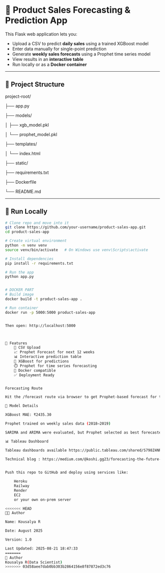 # 🛒 Product Sales Forecasting & Prediction App

This Flask web application lets you:
- Upload a CSV to predict **daily sales** using a trained XGBoost model
- Enter data manually for single-point prediction
- Generate **weekly sales forecasts** using a Prophet time series model
- View results in an **interactive table**
- Run locally or as a **Docker container**

---

## 📁 Project Structure


project-root/

├── app.py

├── models/

│ ├── xgb_model.pkl

│ └── prophet_model.pkl

├── templates/

│ └── index.html

├── static/

├── requirements.txt

├── Dockerfile

└── README.md


---

## 🚀 Run Locally

```bash
# Clone repo and move into it
git clone https://github.com/your-username/product-sales-app.git
cd product-sales-app

# Create virtual environment
python -m venv venv
source venv/bin/activate   # On Windows use venv\Scripts\activate

# Install dependencies
pip install -r requirements.txt

# Run the app
python app.py


# DOCKER PART
# Build image
docker build -t product-sales-app .

# Run container
docker run -p 5000:5000 product-sales-app


Then open: http://localhost:5000



📝 Features
    📁 CSV Upload
    📈 Prophet Forecast for next 12 weeks
    📊 Interactive prediction table
    🧠 XGBoost for predictions
    ⏱️ Prophet for time series forecasting
    🐳 Docker compatible
    ✅ Deployment Ready


Forecasting Route

Hit the /forecast route via browser to get Prophet-based forecast for the next 12 weeks.

🧪 Model Details

XGBoost MAE: ₹2435.30

Prophet trained on weekly sales data (2018–2019)

SARIMA and ARIMA were evaluated, but Prophet selected as best forecaster

📊 Tableau Dashboard

Tableau dashboards available https://public.tableau.com/shared/S798Z4NRG?:display_count=n&:origin=viz_share_link
 
Technical blog : https://medium.com/@koshi.gg23/forecasting-the-future-a-full-stack-approach-to-product-sales-forecasting-in-retail-8e9c1930dfe7


Push this repo to GitHub and deploy using services like:

    Heroku
    Railway
    Render
    EC2
    or your own on-prem server

<<<<<<< HEAD
🧑‍💻 Author

Name: Kousalya R

Date: August 2025

Version: 1.0

Last Updated: 2025-08-21 18:47:33
=======
👤 Author
Kousalya R(Data Scientist)
>>>>>>> 03d58aee7dab0bb303b2864156e8f87872ed3c76
